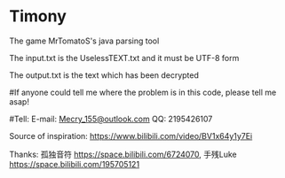 # Timony
The game MrTomatoS's java parsing tool

The input.txt is the UselessTEXT.txt and it must be UTF-8 form

The output.txt is the text which has been decrypted

#If anyone could tell me where the problem is in this code, please tell me asap!

#Tell:
E-mail: Mecry_155@outlook.com
QQ: 2195426107

Source of inspiration: https://www.bilibili.com/video/BV1x64y1y7Ei

Thanks: 孤独音符  https://space.bilibili.com/6724070, 手残Luke  https://space.bilibili.com/195705121
